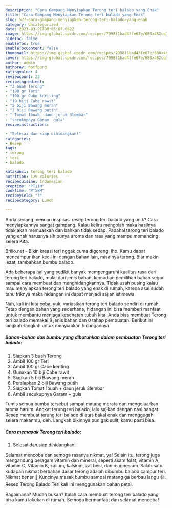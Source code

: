 ```yaml
---
description: "Cara Gampang Menyiapkan Terong teri balado yang Enak"
title: "Cara Gampang Menyiapkan Terong teri balado yang Enak"
slug: 577-cara-gampang-menyiapkan-terong-teri-balado-yang-enak
category: Uncategorized
date: 2023-03-21T08:05:07.062Z
image: https://img-global.cpcdn.com/recipes/7998f1bad43fe67e/680x482cq70/terong-teri-balado-foto-resep-utama.jpg
hideToc: false
enableToc: true
enableTocContent: false
thumbnail: https://img-global.cpcdn.com/recipes/7998f1bad43fe67e/680x482cq70/terong-teri-balado-foto-resep-utama.jpg
cover: https://img-global.cpcdn.com/recipes/7998f1bad43fe67e/680x482cq70/terong-teri-balado-foto-resep-utama.jpg
author: Admin
authorAv: notfound
ratingvalue: 4
reviewcount: 23
recipeingredient:
- "3 buah Terong"
- "100 gr Teri"
- "100 gr Cabe keriting"
- "10 biji Cabe rawit"
- "5 biji Bawang merah"
- "2 biji Bawang putih"
- " Tomat 1buah  daun jeruk 3lembar"
- "secukupnya Garam  gula"
recipeinstructions:

- "Selesai dan siap dihidangkan!"
categories:
- Resep
tags:
- terong
- teri
- balado

katakunci: terong teri balado 
nutrition: 129 calories
recipecuisine: Indonesian
preptime: "PT11M"
cooktime: "PT58M"
recipeyield: "3"
recipecategory: Lunch

---
```





Anda sedang mencari inspirasi resep terong teri balado yang unik? Cara menyiapkannya sangat gampang. Kalau keliru mengolah maka hasilnya tidak akan memuaskan dan bahkan tidak sedap. Padahal terong teri balado yang enak harusnya sih punya aroma dan rasa yang mampu memancing selera Kita.





Brilio.net - Bikin kreasi teri nggak cuma digoreng, lho. Kamu dapat mencampur ikan kecil ini dengan bahan lain, misalnya terong. Biar makin lezat, tambahkan bumbu balado.

Ada beberapa hal yang sedikit banyak mempengaruhi kualitas rasa dari terong teri balado, mulai dari jenis bahan, kemudian pemilihan bahan segar sampai cara membuat dan menghidangkannya. Tidak usah pusing kalau mau menyiapkan terong teri balado yang enak di rumah, karena asal sudah tahu triknya maka hidangan ini dapat menjadi sajian istimewa.






Nah, kali ini kita coba, yuk, variasikan terong teri balado sendiri di rumah. Tetap dengan bahan yang sederhana, hidangan ini bisa memberi manfaat untuk membantu menjaga kesehatan tubuh kita. Anda bisa membuat Terong teri balado memakai 8 jenis bahan dan 0 tahap pembuatan. Berikut ini langkah-langkah untuk menyiapkan hidangannya.

<!--inarticleads1-->

##### Bahan-bahan dan bumbu yang dibutuhkan dalam pembuatan Terong teri balado:

1. Siapkan 3 buah Terong
1. Ambil 100 gr Teri
1. Ambil 100 gr Cabe keriting
1. Gunakan 10 biji Cabe rawit
1. Siapkan 5 biji Bawang merah
1. Persiapkan 2 biji Bawang putih
1. Siapkan  Tomat 1buah + daun jeruk 3lembar
1. Ambil secukupnya Garam + gula


Tumis semua bumbu tersebut sampai matang merata dan mengeluarkan aroma harum. Angkat terung teri balado, lalu sajikan dengan nasi hangat. Resep membuat terung teri balado di atas bakal enak dan menggugah selera makanmu, deh. Langkah bikinnya pun gak sulit, kamu pasti bisa. 

<!--inarticleads2-->

##### Cara memasak Terong teri balado:


1. Selesai dan siap dihidangkan!

Selamat mencoba dan semoga rasanya nikmat, ya! Selain itu, terong juga mengandung beragam vitamin dan mineral, seperti asam folat, vitamin A, vitamin C, Vitamin K, kalium, kalsium, zat besi, dan magnesium. Salah satu kudapan nikmat berbahan dasar terong adalah dibumbu balado campur teri. Nikmat bener 🤤 Kuncinya masak bumbu sampai matang ga berbau langu 👍. Resep Terong Balado Teri kali ini menggunakan bahan petai. 

Bagaimana? Mudah bukan? Itulah cara membuat terong teri balado yang bisa kamu lakukan di rumah. Semoga bermanfaat dan selamat mencoba!
